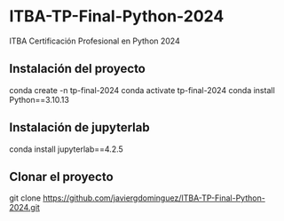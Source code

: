 # ITBA-TP-Final-Python-2024
ITBA Certificación Profesional en Python 2024

## Instalación del proyecto
conda create -n tp-final-2024
conda activate tp-final-2024
conda install Python==3.10.13

## Instalación de jupyterlab
conda install jupyterlab==4.2.5

## Clonar el proyecto
git clone https://github.com/javiergdominguez/ITBA-TP-Final-Python-2024.git

